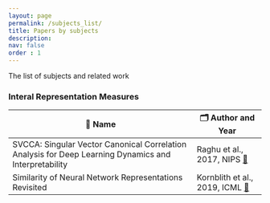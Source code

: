 ```yaml
---
layout: page
permalink: /subjects_list/
title: Papers by subjects
description: 
nav: false
order : 1
---
```



The list of subjects and related work


<div align=left markdown="1">

### Interal Representation Measures


| 📜 Name | 🗂 Author and Year |
|---|---|
|SVCCA: Singular Vector Canonical Correlation Analysis for Deep Learning Dynamics and Interpretability | Raghu et al., 2017, NIPS [🔗](https://arxiv.org/abs/1706.05806)|
|Similarity of Neural Network Representations Revisited |Kornblith et al., 2019, ICML [🔗](https://arxiv.org/abs/1905.00414)|
 





</div>
